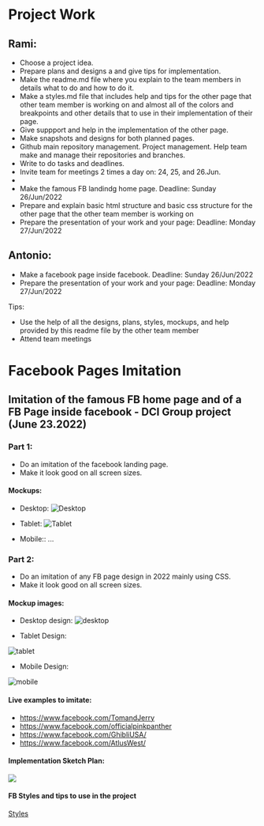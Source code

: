 # Project Work

## Rami:
- Choose a project idea.
- Prepare plans and designs a and give tips for implementation. 
- Make the readme.md file where you explain to the team members in details what to do and how to do it.
- Make a styles.md file that includes help and tips for the other page that other team member is working on and almost all of the colors and breakpoints and other details that to use in their implementation of their page.
- Give suppport and help in the implementation of the other page.  
- Make snapshots and designs for both planned pages.
- Github main repository management. Project management. Help team make and manage their repositories and branches.
- Write to do tasks and deadlines.
- Invite team for meetings 2 times a day on: 24, 25, and 26.Jun.
-
- Make the famous FB landindg home page. Deadline: Sunday 26/Jun/2022
- Prepare and explain basic html structure and basic css structure for the other page that the other team member is working on
- Prepare the presentation of your work and your page: Deadline: Monday 27/Jun/2022

## Antonio:
- Make a facebook page inside facebook. Deadline: Sunday 26/Jun/2022
- Prepare the presentation of your work and your page: Deadline: Monday 27/Jun/2022


Tips: 
- Use the help of all the designs, plans, styles, mockups, and help provided by this readme file by the other team member
- Attend team meetings




# Facebook Pages Imitation



## Imitation of the famous FB home page and of a FB Page inside facebook - DCI Group project (June 23.2022)



### Part 1:

- Do an imitation of the facebook landing page.
- Make it look good on all screen sizes.

#### Mockups:

- Desktop:
  ![Desktop](Landing%20Page%20Design/Screenshot%202022-06-24%20at%2009-16-34%20Screenshot.png)

- Tablet:
  ![Tablet](Landing%20Page%20Design/Screenshot%202022-06-24%20at%2009-17-09%20Screenshot.png)

- Mobile:: ...




### Part 2:

- Do an imitation of any FB page design in 2022 mainly using CSS.
- Make it look good on all screen sizes.

#### Mockup images:

- Desktop design:
  ![desktop](./Design%20Page//DesktopDesign.png)

- Tablet Design: 

![tablet](./Design%20Page//Tablet%20Design.png)

- Mobile Design:
 
![mobile](./Design%20Page/Mobile%20Design.png)

#### Live examples to imitate:

- https://www.facebook.com/TomandJerry
- https://www.facebook.com/officialpinkpanther
- https://www.facebook.com/GhibliUSA/
- https://www.facebook.com/AtlusWest/

#### Implementation Sketch Plan:

![](./Design%20Page%20Sketches/DesignSketchIMG1.jpg)

#### FB Styles and tips to use in the project

<a href="./styles.md"> Styles </a>

